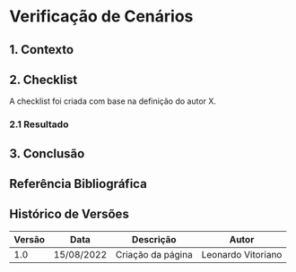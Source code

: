 # Verificação de Cenários

## 1. Contexto 

## 2. Checklist

A checklist foi criada com base na definição do autor X.


### 2.1 Resultado 

## 3. Conclusão

## Referência Bibliográfica

## Histórico de Versões
| Versão | Data       | Descrição                            | Autor             |
|--------|------------|--------------------------------------|-------------------|
| 1.0    | 15/08/2022 | Criação da página                    | Leonardo Vitoriano|